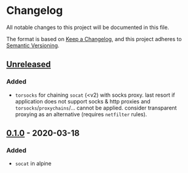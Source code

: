 # Changelog
All notable changes to this project will be documented in this file.

The format is based on [Keep a Changelog](https://keepachangelog.com/en/1.0.0/),
and this project adheres to [Semantic Versioning](https://semver.org/spec/v2.0.0.html).

## [Unreleased]
### Added
- `torsocks` for chaining `socat` (<v2) with socks proxy.
  last resort if application does not support socks & http proxies
  and `torsocks`/`proxychains`/... cannot be applied.
  consider transparent proxying as an alternative (requires `netfilter` rules).

## [0.1.0] - 2020-03-18
### Added
- `socat` in alpine

[Unreleased]: https://git.hammerle.me/fphammerle/docker-socat/compare/v0.1.0...HEAD
[0.1.0]: https://git.hammerle.me/fphammerle/docker-socat/src/0.1.0
